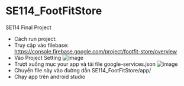 # SE114_FootFitStore
SE114 Final Project
-  Cách run project:
-  Truy cập vào filebase: https://console.firebase.google.com/project/footfit-store/overview
-  Vào Project Setting
![image](https://github.com/user-attachments/assets/1c4b2b18-cf1a-45cf-9117-b7d84d0432e6)
-  Trượt xuống mục your app và tải file google-services.json
![image](https://github.com/user-attachments/assets/75ed2ce4-cd2b-41ad-bd8c-e8a5cafc19e2)
-  Chuyển file này vào đường dẫn SE114_FootFitStore/app/
-  Chạy app trên android studio

